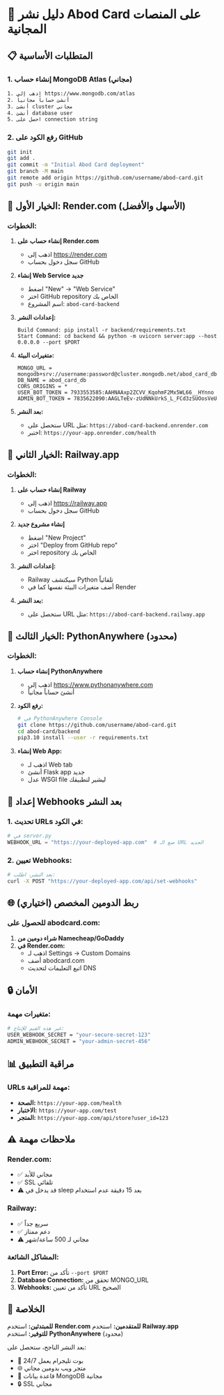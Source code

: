 # 🚀 دليل نشر Abod Card على المنصات المجانية

## 📋 المتطلبات الأساسية

### 1. إنشاء حساب MongoDB Atlas (مجاني)
```bash
1. اذهب إلى https://www.mongodb.com/atlas
2. أنشئ حساباً مجانياً
3. أنشئ cluster مجاني
4. أنشئ database user
5. احصل على connection string
```

### 2. رفع الكود على GitHub
```bash
git init
git add .
git commit -m "Initial Abod Card deployment"
git branch -M main
git remote add origin https://github.com/username/abod-card.git
git push -u origin main
```

## 🌟 الخيار الأول: Render.com (الأسهل والأفضل)

### الخطوات:
1. **إنشاء حساب على Render.com**
   - اذهب إلى https://render.com
   - سجل دخول بحساب GitHub

2. **إنشاء Web Service جديد**
   - اضغط "New" → "Web Service"
   - اختر GitHub repository الخاص بك
   - اسم المشروع: `abod-card-backend`

3. **إعدادات النشر:**
   ```
   Build Command: pip install -r backend/requirements.txt
   Start Command: cd backend && python -m uvicorn server:app --host 0.0.0.0 --port $PORT
   ```

4. **متغيرات البيئة:**
   ```
   MONGO_URL = mongodb+srv://username:password@cluster.mongodb.net/abod_card_db
   DB_NAME = abod_card_db
   CORS_ORIGINS = *
   USER_BOT_TOKEN = 7933553585:AAHNAAxp2ZCVV_KqohmF2Mx5WL66__HYnno
   ADMIN_BOT_TOKEN = 7835622090:AAGLTeEv-zUdNNkUrkS_L_FCd3zSUOosVeU
   ```

5. **بعد النشر:**
   - ستحصل على URL مثل: `https://abod-card-backend.onrender.com`
   - اختبر: `https://your-app.onrender.com/health`

## 🚆 الخيار الثاني: Railway.app

### الخطوات:
1. **إنشاء حساب على Railway**
   - اذهب إلى https://railway.app
   - سجل دخول بحساب GitHub

2. **إنشاء مشروع جديد**
   - اضغط "New Project"
   - اختر "Deploy from GitHub repo"
   - اختر repository الخاص بك

3. **إعدادات النشر:**
   - Railway سيكتشف Python تلقائياً
   - أضف متغيرات البيئة نفسها كما في Render

4. **بعد النشر:**
   - ستحصل على URL مثل: `https://abod-card-backend.railway.app`

## 🐍 الخيار الثالث: PythonAnywhere (محدود)

### الخطوات:
1. **إنشاء حساب PythonAnywhere**
   - اذهب إلى https://www.pythonanywhere.com
   - أنشئ حساباً مجانياً

2. **رفع الكود:**
   ```bash
   # في PythonAnywhere Console
   git clone https://github.com/username/abod-card.git
   cd abod-card/backend
   pip3.10 install --user -r requirements.txt
   ```

3. **إنشاء Web App:**
   - اذهب لـ Web tab
   - أنشئ Flask app جديد
   - عدل WSGI file ليشير لتطبيقك

## 🔧 إعداد Webhooks بعد النشر

### 1. تحديث URLs في الكود:
```python
# في server.py
WEBHOOK_URL = "https://your-deployed-app.com"  # ضع الـ URL الجديد
```

### 2. تعيين Webhooks:
```bash
# بعد النشر، اطلب:
curl -X POST "https://your-deployed-app.com/api/set-webhooks"
```

## 🌐 ربط الدومين المخصص (اختياري)

### للحصول على abodcard.com:
1. **شراء دومين من Namecheap/GoDaddy**
2. **في Render.com:**
   - اذهب لـ Settings → Custom Domains
   - أضف abodcard.com
   - اتبع التعليمات لتحديث DNS

## 🔒 الأمان

### متغيرات مهمة:
```bash
# غير هذه القيم للإنتاج:
USER_WEBHOOK_SECRET = "your-secure-secret-123"
ADMIN_WEBHOOK_SECRET = "your-admin-secret-456"
```

## 📊 مراقبة التطبيق

### URLs مهمة للمراقبة:
- **الصحة:** `https://your-app.com/health`
- **الاختبار:** `https://your-app.com/test`
- **المتجر:** `https://your-app.com/api/store?user_id=123`

## ⚠️ ملاحظات مهمة

### Render.com:
- ✅ مجاني للأبد
- ✅ SSL تلقائي
- ⚠️ قد يدخل في sleep بعد 15 دقيقة عدم استخدام

### Railway:
- ✅ سريع جداً
- ✅ دعم ممتاز
- ⚠️ مجاني لـ 500 ساعة/شهر

### المشاكل الشائعة:
1. **Port Error:** تأكد من `--port $PORT`
2. **Database Connection:** تحقق من MONGO_URL
3. **Webhooks:** تأكد من تعيين URL الصحيح

## 🎯 الخلاصة

**للمبتدئين:** استخدم **Render.com**
**للمتقدمين:** استخدم **Railway.app**  
**للتوفير:** استخدم **PythonAnywhere** (محدود)

بعد النشر الناجح، ستحصل على:
- 🤖 بوت تليجرام يعمل 24/7
- 🌐 متجر ويب بدومين مجاني
- 💾 قاعدة بيانات MongoDB مجانية
- 🔒 SSL مجاني